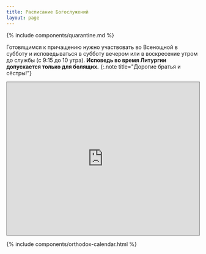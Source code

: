 ```yaml
---
title: Расписание Богослужений
layout: page
---
```


{% include components/quarantine.md %}

Готовящимся к причащению нужно участвовать во Всенощной в субботу и исповедываться в субботу вечером или в воскресение утром до службы (с 9:15 до 10 утра).
**Исповедь во время Литургии допускается только для болящих.**
{:.note title="Дорогие братья и сёстры!"}

<iframe src="https://calendar.google.com/calendar/b/3/embed?height=400&amp;wkst=1&amp;bgcolor=%23ffffff&amp;ctz=America%2FLos_Angeles&amp;src=ZGRtY2xncjBsdnFudGMwbXBncmJkOWQ0Ym9AZ3JvdXAuY2FsZW5kYXIuZ29vZ2xlLmNvbQ&amp;color=%239E69AF&amp;showTitle=0&amp;showNav=0&amp;showDate=0&amp;showPrint=0&amp;showTabs=0&amp;showCalendars=0&amp;showTz=0&amp;mode=AGENDA&amp;hl=ru" style="border:solid 1px #777" width="100%" height="400" frameborder="0" scrolling="no"></iframe>

{% include components/orthodox-calendar.html %}
